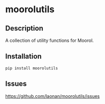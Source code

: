 # moorolutils

## Description
A collection of utility functions for Moorol.


## Installation
   
    pip install moorolutils

    
## Issues
https://github.com/laonan/moorolutils/issues
